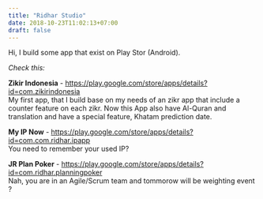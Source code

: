 ```yaml
---
title: "Ridhar Studio"
date: 2018-10-23T11:02:13+07:00
draft: false
---
```


Hi, I build some app that exist on Play Stor (Android).

*Check this:*

**Zikir Indonesia**  - https://play.google.com/store/apps/details?id=com.zikirindonesia  
My first app, that I build base on my needs of an zikr app that include a counter feature on each zikr. Now this App also have Al-Quran and translation and have a special feature, Khatam prediction date.  
  
**My IP Now** - https://play.google.com/store/apps/details?id=com.com.ridhar.ipapp  
You need to remember your used IP?  

**JR Plan Poker** - https://play.google.com/store/apps/details?id=com.ridhar.planningpoker  
Nah, you are in an Agile/Scrum team and tommorow will be weighting event ?  

